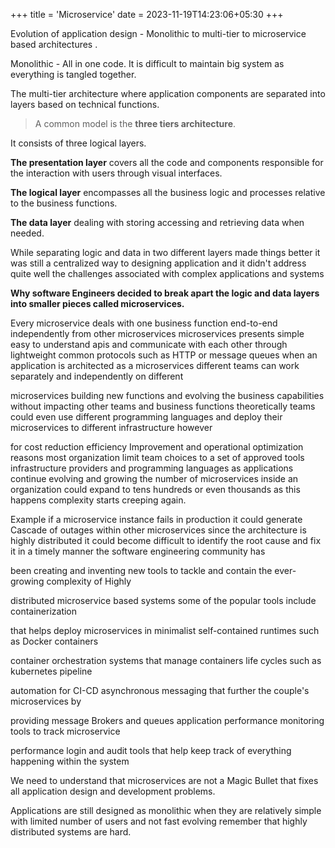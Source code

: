 +++
title = 'Microservice'
date = 2023-11-19T14:23:06+05:30
+++

Evolution of application design - Monolithic  to multi-tier to microservice based architectures .

Monolithic - All in one code.  It is difficult to maintain big system as everything is tangled together.

The multi-tier  architecture where application components are separated into layers based on technical functions.  

> A common model is the **three tiers architecture**.

It consists of three logical layers.

**The presentation  layer** covers all the code and components responsible for the interaction with users through  visual interfaces.

**The logical layer** encompasses all the business logic and processes relative to the  business functions.

**The data layer** dealing with storing accessing and retrieving data when  needed. 

While separating logic and data in two different layers made things better it was  still a centralized way to designing application and it didn't address quite well the challenges  associated with complex applications and systems

**Why software Engineers decided to break apart the  logic and data layers into smaller pieces called microservices.**

Every microservice deals with one  business function end-to-end independently from other microservices microservices presents simple  easy to understand apis and communicate with each other through lightweight common protocols such  as HTTP or message queues when an application is architected as a microservices different teams  can work separately and independently on different

microservices building new functions  and evolving the business capabilities without impacting other teams and business  functions theoretically teams could even use different programming languages and deploy their  microservices to different infrastructure however

for cost reduction efficiency Improvement and  operational optimization reasons most organization limit team choices to a set of approved tools  infrastructure providers and programming languages as applications continue evolving and growing the  number of microservices inside an organization could expand to tens hundreds or even thousands  as this happens complexity starts creeping again.

Example if a microservice instance fails in  production it could generate Cascade of outages within other microservices since the architecture  is highly distributed it could become difficult to identify the root cause and fix it in a timely  manner the software engineering community has

been creating and inventing new tools to tackle  and contain the ever-growing complexity of Highly

distributed microservice based systems some  of the popular tools include containerization

that helps deploy microservices in minimalist  self-contained runtimes such as Docker containers

container orchestration systems that manage  containers life cycles such as kubernetes pipeline

automation for CI-CD asynchronous messaging  that further the couple's microservices by

providing message Brokers and queues application  performance monitoring tools to track microservice

performance login and audit tools that help keep  track of everything happening within the system

We need to understand that microservices  are not a Magic Bullet that fixes all application design and development  problems.

Applications are still designed as monolithic when they are  relatively simple with limited number of users and not fast evolving remember  that highly distributed systems are hard.